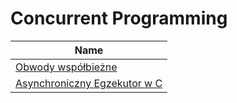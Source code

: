 # Concurrent Programming

| Name |
|------------|
| [Obwody współbieżne](https://github.com/kamilapinski/BoolCircuits) |
| [Asynchroniczny Egzekutor w C](https://github.com/kamilapinski/zad3pw) |
